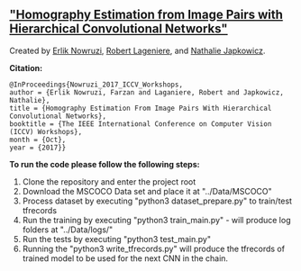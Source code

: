 ## [**"Homography Estimation from Image Pairs with Hierarchical Convolutional Networks"**](http://openaccess.thecvf.com/content_ICCV_2017_workshops/papers/w17/Nowruzi_Homography_Estimation_From_ICCV_2017_paper.pdf)

Created by [Erlik Nowruzi](http://www.site.uottawa.ca/~fnowr010/), [Robert Lageniere](http://www.site.uottawa.ca/~laganier/), and [Nathalie Japkowicz](https://www.american.edu/cas/faculty/japkowic.cfm).


**Citation:**
```
@InProceedings{Nowruzi_2017_ICCV_Workshops,
author = {Erlik Nowruzi, Farzan and Laganiere, Robert and Japkowicz, Nathalie},
title = {Homography Estimation From Image Pairs With Hierarchical Convolutional Networks},
booktitle = {The IEEE International Conference on Computer Vision (ICCV) Workshops},
month = {Oct},
year = {2017}}
```


**To run the code please follow the following steps:**
1. Clone the repository and enter the project root
2. Download the MSCOCO Data set and place it at "../Data/MSCOCO"
3. Process dataset by executing "python3 dataset_prepare.py" to train/test tfrecords
4. Run the training by executing "python3 train_main.py" - will produce log folders at "../Data/logs/"
5. Run the tests by executing "python3 test_main.py"
6. Running the "python3 write_tfrecords.py" will produce the tfrecords of trained model to be used for the next CNN in the chain.
